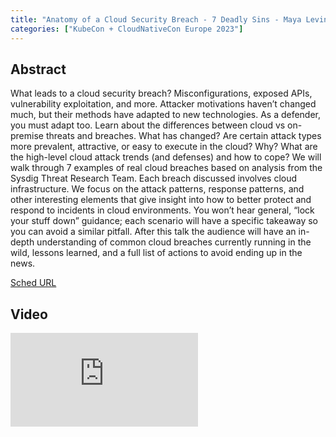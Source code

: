 ```yaml
---
title: "Anatomy of a Cloud Security Breach - 7 Deadly Sins - Maya Levine, Sysdig"
categories: ["KubeCon + CloudNativeCon Europe 2023"]
---
```


## Abstract

What leads to a cloud security breach? Misconfigurations, exposed APIs, vulnerability exploitation, and more. Attacker motivations haven’t changed much, but their methods have adapted to new technologies. As a defender, you must adapt too. Learn about the differences between cloud vs on-premise threats and breaches. What has changed? Are certain attack types more prevalent, attractive, or easy to execute in the cloud? Why? What are the high-level cloud attack trends (and defenses) and how to cope? We will walk through 7 examples of real cloud breaches based on analysis from the Sysdig Threat Research Team. Each breach discussed involves cloud infrastructure. We focus on the attack patterns, response patterns, and other interesting elements that give insight into how to better protect and respond to incidents in cloud environments. You won’t hear general, “lock your stuff down” guidance; each scenario will have a specific takeaway so you can avoid a similar pitfall. After this talk the audience will have an in-depth understanding of common cloud breaches currently running in the wild, lessons learned, and a full list of actions to avoid ending up in the news.

[Sched URL](https://kccnceu2023.sched.com/event/190ce9e44b050246b8f5492388d2be93)

## Video

<iframe src="https://www.youtube.com/embed/xc5uvkHtFrA" frameborder="0" allow="accelerometer; autoplay; encrypted-media; gyroscope; picture-in-picture" allowfullscreen></iframe>
